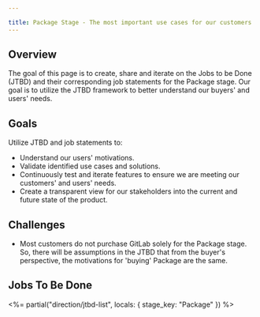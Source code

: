 ```yaml
---

title: Package Stage - The most important use cases for our customers
---
```








## Overview
The goal of this page is to create, share and iterate on the Jobs to be Done (JTBD) and their corresponding job statements for the Package stage. Our goal is to utilize the JTBD framework to better understand our buyers' and users' needs.

## Goals
Utilize JTBD and job statements to:
- Understand our users' motivations.
- Validate identified use cases and solutions.
- Continuously test and iterate features to ensure we are meeting our customers' and users' needs.
- Create a transparent view for our stakeholders into the current and future state of the product.

## Challenges
- Most customers do not purchase GitLab solely for the Package stage. So, there will be assumptions in the JTBD that from the buyer's perspective, the motivations for 'buying' Package are the same.

## Jobs To Be Done

<%= partial("direction/jtbd-list", locals: { stage_key: "Package" }) %>
